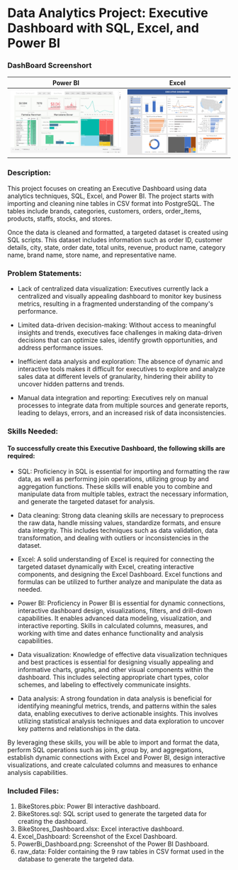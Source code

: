 # Data Analytics Project: Executive Dashboard with SQL, Excel, and Power BI
### DashBoard Screenshort

| Power BI                       | Excel                           |
|:-----------------------------:|:-------------------------------:|
| ![Power BI Dashboard](PowerBi_Dashboard.png) | ![Excel Dashboard](Excel_DashNoard.PNG) |

### Description:
This project focuses on creating an Executive Dashboard using data analytics techniques, SQL, Excel, and Power BI. The project starts with importing and cleaning nine tables in CSV format into PostgreSQL. The tables include brands, categories, customers, orders, order_items, products, staffs, stocks, and stores.

Once the data is cleaned and formatted, a targeted dataset is created using SQL scripts. This dataset includes information such as order ID, customer details, city, state, order date, total units, revenue, product name, category name, brand name, store name, and representative name.

### Problem Statements:
- Lack of centralized data visualization: Executives currently lack a centralized and visually appealing dashboard to monitor key business metrics, resulting in a fragmented understanding of the company's performance.

- Limited data-driven decision-making: Without access to meaningful insights and trends, executives face challenges in making data-driven decisions that can optimize sales, identify growth opportunities, and address performance issues.

- Inefficient data analysis and exploration: The absence of dynamic and interactive tools makes it difficult for executives to explore and analyze sales data at different levels of granularity, hindering their ability to uncover hidden patterns and trends.

- Manual data integration and reporting: Executives rely on manual processes to integrate data from multiple sources and generate reports, leading to delays, errors, and an increased risk of data inconsistencies.

### Skills Needed:
#### To successfully create this Executive Dashboard, the following skills are required:

- SQL: Proficiency in SQL is essential for importing and formatting the raw data, as well as performing join operations, utilizing group by and aggregation functions. These skills will enable you to combine and manipulate data from multiple tables, extract the necessary information, and generate the targeted dataset for analysis.

- Data cleaning: Strong data cleaning skills are necessary to preprocess the raw data, handle missing values, standardize formats, and ensure data integrity. This includes techniques such as data validation, data transformation, and dealing with outliers or inconsistencies in the dataset.

- Excel: A solid understanding of Excel is required for connecting the targeted dataset dynamically with Excel, creating interactive components, and designing the Excel Dashboard. Excel functions and formulas can be utilized to further analyze and manipulate the data as needed.

- Power BI: Proficiency in Power BI is essential for dynamic connections, interactive dashboard design, visualizations, filters, and drill-down capabilities. It enables advanced data modeling, visualization, and interactive reporting. Skills in calculated columns, measures, and working with time and dates enhance functionality and analysis capabilities.

- Data visualization: Knowledge of effective data visualization techniques and best practices is essential for designing visually appealing and informative charts, graphs, and other visual components within the dashboard. This includes selecting appropriate chart types, color schemes, and labeling to effectively communicate insights.

- Data analysis: A strong foundation in data analysis is beneficial for identifying meaningful metrics, trends, and patterns within the sales data, enabling executives to derive actionable insights. This involves utilizing statistical analysis techniques and data exploration to uncover key patterns and relationships in the data.

By leveraging these skills, you will be able to import and format the data, perform SQL operations such as joins, group by, and aggregations, establish dynamic connections with Excel and Power BI, design interactive visualizations, and create calculated columns and measures to enhance analysis capabilities.

### Included Files:
1. BikeStores.pbix: Power BI interactive dashboard.
2. BikeStores.sql: SQL script used to generate the targeted data for creating the dashboard.
3. BikeStores_Dashboard.xlsx: Excel interactive dashboard.
4. Excel_Dashboard: Screenshot of the Excel Dashboard.
5. PowerBi_Dashboard.png: Screenshot of the Power BI Dashboard.
6. raw_data: Folder containing the 9 raw tables in CSV format used in the database to generate the targeted data.
